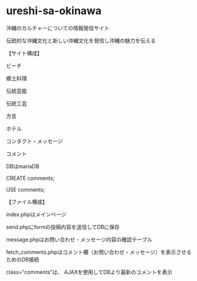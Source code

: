 # ureshi-sa-okinawa

沖縄のカルチャーについての情報発信サイト

伝統的な沖縄文化と新しい沖縄文化を発信し沖縄の魅力を伝える

【サイト構成】

ビーチ

郷土料理

伝統芸能

伝統工芸

方言

ホテル

コンタクト・メッセージ

コメント

DBはmariaDB

CREATE comments;

USE comments;

【ファイル構成】

index.phpはメインページ

send.phpにformの投稿内容を送信してDBに保存

message.phpはお問い合わせ・メッセージ内容の確認テーブル

fetch_comments.phpはコメント欄（お問い合わせ・メッセージ）を表示させるためのDB接続

class="comments"は、 AJAXを使用してDBより最新のコメントを表示
